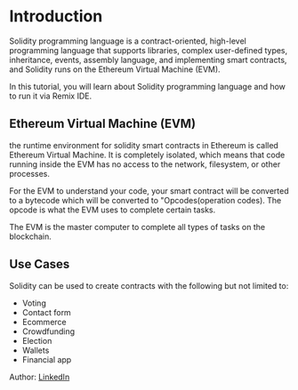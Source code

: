 # Introduction

Solidity programming language is a contract-oriented, high-level programming language that supports libraries, complex user-defined types, inheritance, events, assembly language, and implementing smart contracts, and Solidity runs on the Ethereum Virtual Machine (EVM).

In this tutorial, you will learn about Solidity programming language and how to run it via Remix IDE.

## Ethereum Virtual Machine (EVM)
the runtime environment for solidity smart contracts in Ethereum is called Ethereum Virtual Machine. It is completely isolated, which means that code running inside the EVM has no access to the network, filesystem, or other processes.  

For the EVM to understand your code, your smart contract will be converted to a bytecode which will be converted to "Opcodes(operation codes). The opcode is what the EVM uses to complete certain tasks.

 The EVM is the master computer to complete all types of tasks on the blockchain. 


## Use Cases 
Solidity can be used to create contracts with the following but not limited to:
* Voting
* Contact form
* Ecommerce
* Crowdfunding
* Election
* Wallets
* Financial app


Author: [LinkedIn](https://www.linkedin.com/in/wisdom-nwokocha-76212a77/)




